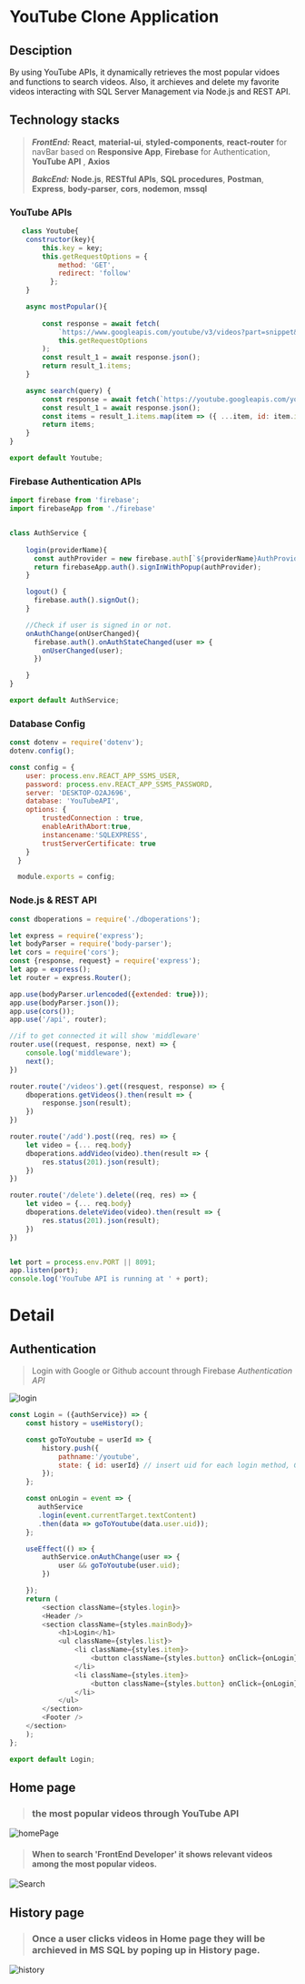 # YouTube Clone Application


## Desciption

By using YouTube APIs, it dynamically retrieves the most popular vidoes and functions to search videos. Also, it archieves and delete my favorite videos interacting with SQL Server Management via Node.js and REST API.


## Technology stacks
>
> ***FrontEnd:*** **React**, **material-ui**, **styled-components**, **react-router** for navBar based on **Responsive App**, **Firebase** for Authentication, **YouTube API**
>             , **Axios**
> 
> ***BakcEnd:***  **Node.js**, **RESTful APIs**, **SQL procedures**, **Postman**, **Express**, **body-parser**, **cors**, **nodemon**, **mssql**
>





### YouTube APIs

```js
   class Youtube{
    constructor(key){
        this.key = key;
        this.getRequestOptions = {
            method: 'GET',
            redirect: 'follow'
          };
    }

    async mostPopular(){
    
        const response = await fetch(
            `https://www.googleapis.com/youtube/v3/videos?part=snippet&chart=mostPopular&maxResults=25&key=${this.key}`,
            this.getRequestOptions
        );
        const result_1 = await response.json();
        return result_1.items;
    }

    async search(query) {
        const response = await fetch(`https://youtube.googleapis.com/youtube/v3/search?part=snippet&maxresults=25&q=${query}&type=video&key=${this.key}`, this.getRequestOptions);
        const result_1 = await response.json();
        const items = result_1.items.map(item => ({ ...item, id: item.id.videoId })); //Add id: item.id.videoId on the each original item.
        return items;
    }
}

export default Youtube;
```

### Firebase Authentication APIs

```js
import firebase from 'firebase';
import firebaseApp from './firebase'


class AuthService {
  
    login(providerName){
      const authProvider = new firebase.auth[`${providerName}AuthProvider`]();
      return firebaseApp.auth().signInWithPopup(authProvider);
    }

    logout() {
      firebase.auth().signOut();
    }

    //Check if user is signed in or not. 
    onAuthChange(onUserChanged){
      firebase.auth().onAuthStateChanged(user => {
        onUserChanged(user);
      })

    }
}

export default AuthService;
```


### Database Config

```js
const dotenv = require('dotenv');
dotenv.config();

const config = {
    user: process.env.REACT_APP_SSMS_USER,
    password: process.env.REACT_APP_SSMS_PASSWORD,
    server: 'DESKTOP-O2AJ696',
    database: 'YouTubeAPI',
    options: {
        trustedConnection : true, 
        enableArithAbort:true,
        instancename:'SQLEXPRESS',
        trustServerCertificate: true
    }
  } 

  module.exports = config;
```

### Node.js & REST API

```js
const dboperations = require('./dboperations');

let express = require('express');
let bodyParser = require('body-parser');
let cors = require('cors');
const {response, request} = require('express');
let app = express();
let router = express.Router();

app.use(bodyParser.urlencoded({extended: true}));
app.use(bodyParser.json());
app.use(cors());
app.use('/api', router);

//if to get connected it will show 'middleware'
router.use((request, response, next) => {
    console.log('middleware');
    next();
})

router.route('/videos').get((resquest, response) => {
    dboperations.getVideos().then(result => {
        response.json(result);
    })
})

router.route('/add').post((req, res) => {
    let video = {... req.body}
    dboperations.addVideo(video).then(result => {
        res.status(201).json(result);
    })
})

router.route('/delete').delete((req, res) => {
    let video = {... req.body}
    dboperations.deleteVideo(video).then(result => {
        res.status(201).json(result);
    })
})


let port = process.env.PORT || 8091;
app.listen(port);
console.log('YouTube API is running at ' + port);
```



# Detail

## Authentication 
> Login with Google or Github account through Firebase *Authentication API*
> 
![login](https://user-images.githubusercontent.com/65743649/125398800-ba287c80-e3ea-11eb-991e-4edc01d4a180.JPG)
```js
const Login = ({authService}) => {
    const history = useHistory();

    const goToYoutube = userId => {
        history.push({
            pathname:'/youtube',
            state: { id: userId} // insert uid for each login method, Google and Github.
        });
    };

    const onLogin = event => {
       authService
       .login(event.currentTarget.textContent)
       .then(data => goToYoutube(data.user.uid)); 
    };

    useEffect(() => {
        authService.onAuthChange(user => {
            user && goToYoutube(user.uid);
        })

    });
    return (
        <section className={styles.login}>
        <Header />
        <section className={styles.mainBody}>
            <h1>Login</h1>
            <ul className={styles.list}>
                <li className={styles.item}>
                    <button className={styles.button} onClick={onLogin}>Google</button>
                </li>
                <li className={styles.item}>
                    <button className={styles.button} onClick={onLogin}>Github</button>
                </li>
            </ul>
        </section>
        <Footer />
    </section>
    );
};

export default Login;

```


## Home page
> ### the most popular videos through **YouTube API**

![homePage](https://user-images.githubusercontent.com/65743649/125399804-0d4eff00-e3ec-11eb-9563-23254a042b40.JPG)


>
> #### When to search 'FrontEnd Developer' it shows relevant videos among the most popular videos.

![Search](https://user-images.githubusercontent.com/65743649/125400344-be559980-e3ec-11eb-8e17-49e4feb0fa54.JPG)


## History page
> ### Once a user clicks videos in Home page they will be archieved in MS SQL by poping up in History page.
![history](https://user-images.githubusercontent.com/65743649/125809234-4bc638ae-d123-4939-b07d-71078e511553.JPG)





